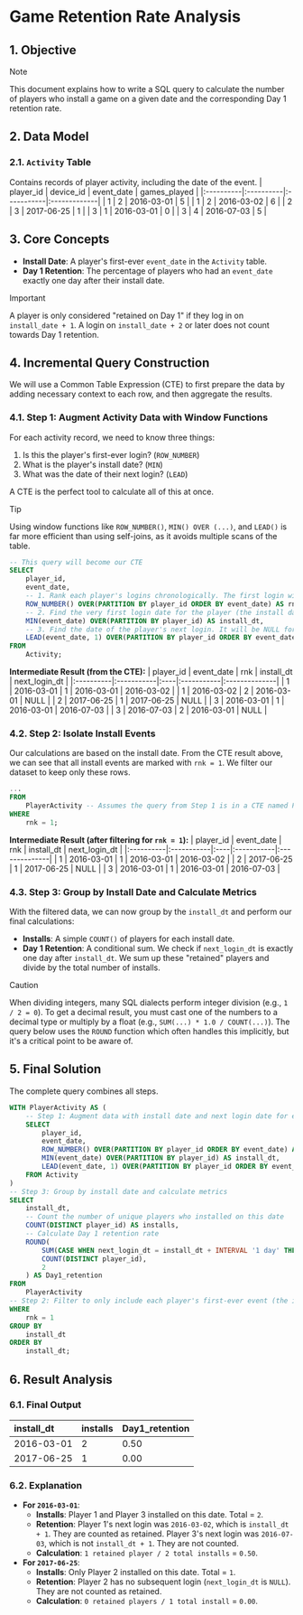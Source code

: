 # Game Retention Rate Analysis

## 1. Objective
> [!NOTE]
> This document explains how to write a SQL query to calculate the number of players who install a game on a given date and the corresponding Day 1 retention rate.

## 2. Data Model

### 2.1. `Activity` Table
Contains records of player activity, including the date of the event.
| player_id | device_id | event_date | games_played |
|:----------|:----------|:-----------|:-------------|
| 1         | 2         | 2016-03-01 | 5            |
| 1         | 2         | 2016-03-02 | 6            |
| 2         | 3         | 2017-06-25 | 1            |
| 3         | 1         | 2016-03-01 | 0            |
| 3         | 4         | 2016-07-03 | 5            |

## 3. Core Concepts
*   **Install Date**: A player's first-ever `event_date` in the `Activity` table.
*   **Day 1 Retention**: The percentage of players who had an `event_date` exactly one day after their install date.

> [!IMPORTANT]
> A player is only considered "retained on Day 1" if they log in on `install_date + 1`. A login on `install_date + 2` or later does not count towards Day 1 retention.

## 4. Incremental Query Construction
We will use a Common Table Expression (CTE) to first prepare the data by adding necessary context to each row, and then aggregate the results.

### 4.1. Step 1: Augment Activity Data with Window Functions
For each activity record, we need to know three things:
1.  Is this the player's first-ever login? (`ROW_NUMBER`)
2.  What is the player's install date? (`MIN`)
3.  What was the date of their next login? (`LEAD`)

A CTE is the perfect tool to calculate all of this at once.

> [!TIP]
> Using window functions like `ROW_NUMBER()`, `MIN() OVER (...)`, and `LEAD()` is far more efficient than using self-joins, as it avoids multiple scans of the table.

```sql
-- This query will become our CTE
SELECT
    player_id,
    event_date,
    -- 1. Rank each player's logins chronologically. The first login will have rnk = 1.
    ROW_NUMBER() OVER(PARTITION BY player_id ORDER BY event_date) AS rnk,
    -- 2. Find the very first login date for the player (the install date).
    MIN(event_date) OVER(PARTITION BY player_id) AS install_dt,
    -- 3. Find the date of the player's next login. It will be NULL for their last login.
    LEAD(event_date, 1) OVER(PARTITION BY player_id ORDER BY event_date) AS next_login_dt
FROM
    Activity;
```
**Intermediate Result (from the CTE):**
| player_id | event_date | rnk | install_dt | next_login_dt |
|:----------|:-----------|:----|:-----------|:--------------|
| 1         | 2016-03-01 | 1   | 2016-03-01 | 2016-03-02    |
| 1         | 2016-03-02 | 2   | 2016-03-01 | NULL          |
| 2         | 2017-06-25 | 1   | 2017-06-25 | NULL          |
| 3         | 2016-03-01 | 1   | 2016-03-01 | 2016-07-03    |
| 3         | 2016-07-03 | 2   | 2016-03-01 | NULL          |

### 4.2. Step 2: Isolate Install Events
Our calculations are based on the install date. From the CTE result above, we can see that all install events are marked with `rnk = 1`. We filter our dataset to keep only these rows.

```sql
...
FROM
    PlayerActivity -- Assumes the query from Step 1 is in a CTE named PlayerActivity
WHERE
    rnk = 1;
```
**Intermediate Result (after filtering for `rnk = 1`):**
| player_id | event_date | rnk | install_dt | next_login_dt |
|:----------|:-----------|:----|:-----------|:--------------|
| 1         | 2016-03-01 | 1   | 2016-03-01 | 2016-03-02    |
| 2         | 2017-06-25 | 1   | 2017-06-25 | NULL          |
| 3         | 2016-03-01 | 1   | 2016-03-01 | 2016-07-03    |

### 4.3. Step 3: Group by Install Date and Calculate Metrics
With the filtered data, we can now group by the `install_dt` and perform our final calculations:
*   **Installs**: A simple `COUNT()` of players for each install date.
*   **Day 1 Retention**: A conditional sum. We check if `next_login_dt` is exactly one day after `install_dt`. We sum up these "retained" players and divide by the total number of installs.

> [!CAUTION]
> When dividing integers, many SQL dialects perform integer division (e.g., `1 / 2 = 0`). To get a decimal result, you must cast one of the numbers to a decimal type or multiply by a float (e.g., `SUM(...) * 1.0 / COUNT(...)`). The query below uses the `ROUND` function which often handles this implicitly, but it's a critical point to be aware of.

## 5. Final Solution
The complete query combines all steps.

```sql
WITH PlayerActivity AS (
    -- Step 1: Augment data with install date and next login date for each player
    SELECT
        player_id,
        event_date,
        ROW_NUMBER() OVER(PARTITION BY player_id ORDER BY event_date) AS rnk,
        MIN(event_date) OVER(PARTITION BY player_id) AS install_dt,
        LEAD(event_date, 1) OVER(PARTITION BY player_id ORDER BY event_date) AS next_login_dt
    FROM Activity
)
-- Step 3: Group by install date and calculate metrics
SELECT
    install_dt,
    -- Count the number of unique players who installed on this date
    COUNT(DISTINCT player_id) AS installs,
    -- Calculate Day 1 retention rate
    ROUND(
        SUM(CASE WHEN next_login_dt = install_dt + INTERVAL '1 day' THEN 1.0 ELSE 0 END) /
        COUNT(DISTINCT player_id),
        2
    ) AS Day1_retention
FROM
    PlayerActivity
-- Step 2: Filter to only include each player's first-ever event (the install)
WHERE
    rnk = 1
GROUP BY
    install_dt
ORDER BY
    install_dt;
```

## 6. Result Analysis

### 6.1. Final Output
| install_dt | installs | Day1_retention |
|:-----------|:---------|:---------------|
| 2016-03-01 | 2        | 0.50           |
| 2017-06-25 | 1        | 0.00           |

### 6.2. Explanation
*   **For `2016-03-01`**:
    *   **Installs**: Player 1 and Player 3 installed on this date. Total = `2`.
    *   **Retention**: Player 1's next login was `2016-03-02`, which is `install_dt + 1`. They are counted as retained. Player 3's next login was `2016-07-03`, which is not `install_dt + 1`. They are not counted.
    *   **Calculation**: `1 retained player / 2 total installs` = `0.50`.
*   **For `2017-06-25`**:
    *   **Installs**: Only Player 2 installed on this date. Total = `1`.
    *   **Retention**: Player 2 has no subsequent login (`next_login_dt` is `NULL`). They are not counted as retained.
    *   **Calculation**: `0 retained players / 1 total install` = `0.00`.

